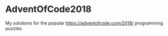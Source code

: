# AdventOfCode2018
My solutions for the popular https://adventofcode.com/2018/ programming puzzles.
